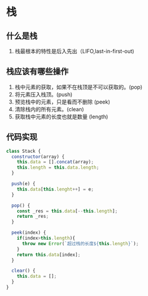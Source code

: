 # 栈

## 什么是栈

1. 栈最根本的特性是后入先出（LIFO,last-in-first-out)

## 栈应该有哪些操作

1. 栈中元素的获取，如果不在栈顶是不可以获取的。(pop)
2. 将元素压入栈顶。(push)
3. 预览栈中的元素，只是看而不删除 (peek)
4. 清除栈内的所有元素。(clean)
5. 获取栈中元素的长度也就是数量 (length)

## 代码实现

```js
class Stack {
  constructor(array) {
    this.data = [].concat(array);
    this.length = this.data.length;
  }

  push(e) {
    this.data[this.lenght++] = e;
  }

  pop() {
    const _res = this.data[--this.length];
    return _res;
  }

  peek(index) {
    if(index>this.length){
      throw new Error(`超过栈的长度${this.length}`);
    }
    return this.data[index];
  }

  clear() {
    this.data = [];
  }
}
```
